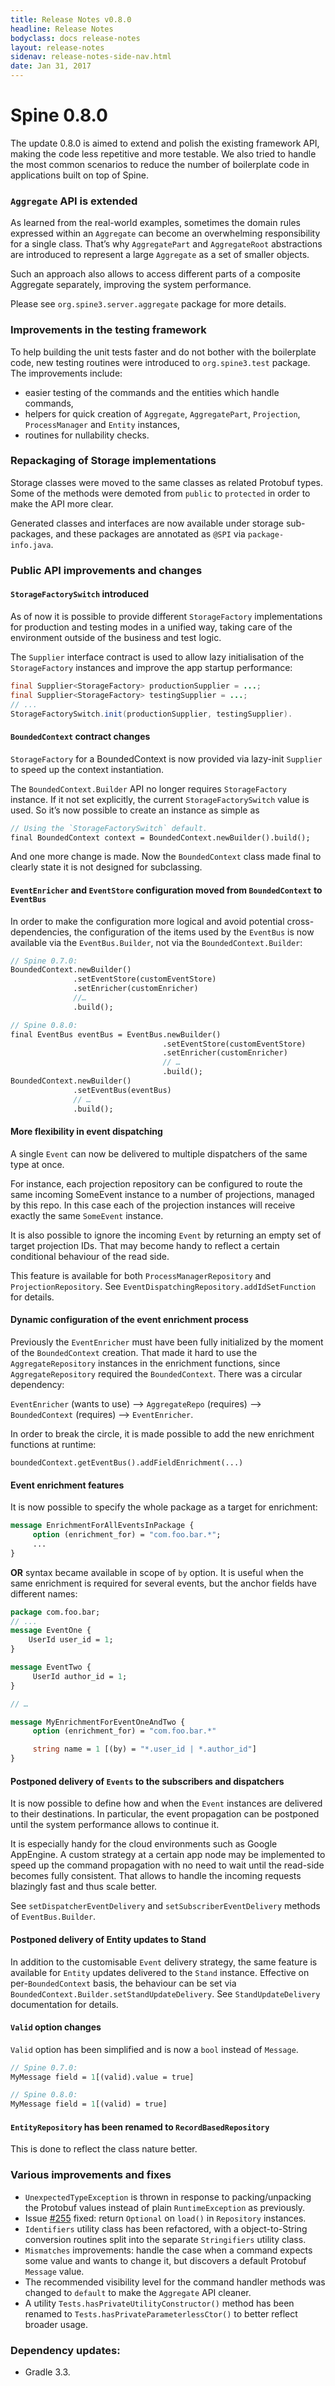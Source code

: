 ```yaml
---
title: Release Notes v0.8.0
headline: Release Notes
bodyclass: docs release-notes
layout: release-notes
sidenav: release-notes-side-nav.html
date: Jan 31, 2017
---
```


# Spine 0.8.0

The update 0.8.0 is aimed to extend and polish the existing framework API, making the code less 
repetitive and more testable. We also tried to handle the most common scenarios to reduce the 
number of boilerplate code in applications built on top of Spine.

### `Aggregate` API is extended

As learned from the real-world examples, sometimes the domain rules expressed within an `Aggregate` 
can become an overwhelming responsibility for a single class. That’s why `AggregatePart` and 
`AggregateRoot` abstractions are introduced to represent a large `Aggregate` as a set of smaller 
objects.

Such an approach also allows to access different parts of a composite Aggregate separately, 
improving the system performance.

Please see `org.spine3.server.aggregate` package for more details.

### Improvements in the testing framework

To help building the unit tests faster and do not bother with the boilerplate code, new testing 
routines were introduced to `org.spine3.test` package. The improvements include:

- easier testing of the commands and the entities which handle commands,
- helpers for quick creation of `Aggregate`, `AggregatePart`, `Projection`, `ProcessManager` 
and `Entity` instances,
- routines for nullability checks.

### Repackaging of Storage implementations

Storage classes were moved to the same classes as related Protobuf types. Some of the methods 
were demoted from `public` to `protected` in order to make the API more clear.

Generated classes and interfaces are now available under storage sub-packages, and these 
packages are annotated as `@SPI` via `package-info.java`.

### Public API improvements and changes

#### `StorageFactorySwitch` introduced

As of now it is possible to provide different `StorageFactory` implementations for production and 
testing modes in a unified way, taking care of the environment outside of the business and test 
logic.

The `Supplier` interface contract is used to allow lazy initialisation of the `StorageFactory` 
instances and improve the app startup performance:

```java
final Supplier<StorageFactory> productionSupplier = ...;
final Supplier<StorageFactory> testingSupplier = ...;
// ...
StorageFactorySwitch.init(productionSupplier, testingSupplier).
```

#### `BoundedContext` contract changes

`StorageFactory` for a BoundedContext is now provided via lazy-init `Supplier` to speed up the 
context instantiation.

The `BoundedContext.Builder` API no longer requires `StorageFactory` instance. If it not set 
explicitly, the current `StorageFactorySwitch` value is used. So it’s now possible to create an 
instance as simple as

```proto
// Using the `StorageFactorySwitch` default.
final BoundedContext context = BoundedContext.newBuilder().build();
```

And one more change is made. Now the `BoundedContext` class made final to clearly state it is not 
designed for subclassing.

#### `EventEnricher` and `EventStore` configuration moved from `BoundedContext` to `EventBus`

In order to make the configuration more logical and avoid potential cross-dependencies, the 
configuration of the items used by the `EventBus` is now available via the `EventBus.Builder`, 
not via the `BoundedContext.Builder`:

```proto
// Spine 0.7.0:
BoundedContext.newBuilder()
              .setEventStore(customEventStore)
              .setEnricher(customEnricher)
              //… 
              .build();

// Spine 0.8.0:
final EventBus eventBus = EventBus.newBuilder()
                                  .setEventStore(customEventStore)
                                  .setEnricher(customEnricher)
                                  // …
                                  .build();
BoundedContext.newBuilder()
              .setEventBus(eventBus)
              // …
              .build();
```

#### More flexibility in event dispatching

A single `Event` can now be delivered to multiple dispatchers of the same type at once.

For instance, each projection repository can be configured to route the same incoming SomeEvent 
instance to a number of projections, managed by this repo. In this case each of the projection 
instances will receive exactly the same `SomeEvent` instance.

It is also possible to ignore the incoming `Event` by returning an empty set of target projection 
IDs. That may become handy to reflect a certain conditional behaviour of the read side.

This feature is available for both `ProcessManagerRepository` and `ProjectionRepository`. 
See `EventDispatchingRepository.addIdSetFunction` for details.

#### Dynamic configuration of the event enrichment process

Previously the `EventEnricher` must have been fully initialized by the moment of the `BoundedContext` 
creation. That made it hard to use the `AggregateRepository` instances in the enrichment functions, 
since `AggregateRepository` required the `BoundedContext`. There was a circular dependency:

`EventEnricher` (wants to use) —> `AggregateRepo` (requires) —> `BoundedContext` (requires) 
—> `EventEnricher`.

In order to break the circle, it is made possible to add the new enrichment functions at runtime:

```
boundedContext.getEventBus().addFieldEnrichment(...)
```

#### Event enrichment features

It is now possible to specify the whole package as a target for enrichment:

```proto
message EnrichmentForAllEventsInPackage {
     option (enrichment_for) = "com.foo.bar.*";
     ...
}
```

**OR** syntax became available in scope of `by` option. It is useful when the same enrichment is 
required for several events, but the anchor fields have different names:

```proto
package com.foo.bar;
// ...
message EventOne {
    UserId user_id = 1;
}

message EventTwo {
     UserId author_id = 1;
}

// …

message MyEnrichmentForEventOneAndTwo {
     option (enrichment_for) = "com.foo.bar.*"

     string name = 1 [(by) = "*.user_id | *.author_id"]
}
```

#### Postponed delivery of `Events` to the subscribers and dispatchers

It is now possible to define how and when the `Event` instances are delivered to their destinations. 
In particular, the event propagation can be postponed until the system performance allows to 
continue it.

It is especially handy for the cloud environments such as Google AppEngine. A custom strategy at 
a certain app node may be implemented to speed up the command propagation with no need to wait 
until the read-side becomes fully consistent. That allows to handle the incoming requests blazingly 
fast and thus scale better.

See `setDispatcherEventDelivery` and `setSubscriberEventDelivery` methods of `EventBus.Builder`.

#### Postponed delivery of Entity updates to Stand

In addition to the customisable `Event` delivery strategy, the same feature is available for 
`Entity` updates delivered to the `Stand` instance. Effective on per-`BoundedContext` basis, 
the behaviour can be set via `BoundedContext.Builder.setStandUpdateDelivery`. 
See `StandUpdateDelivery` documentation for details.

#### `Valid` option changes

`Valid` option has been simplified and is now a `bool` instead of `Message`.

```proto
// Spine 0.7.0:
MyMessage field = 1[(valid).value = true]

// Spine 0.8.0:
MyMessage field = 1[(valid) = true]
```

#### `EntityRepository` has been renamed to `RecordBasedRepository`

This is done to reflect the class nature better.

### Various improvements and fixes

- `UnexpectedTypeException` is thrown in response to packing/unpacking the Protobuf values 
instead of plain `RuntimeException` as previously.
- Issue [#255]({{site.core_java_repo}}/issues/255) fixed: return `Optional` on `load()` in 
`Repository` instances.
- `Identifiers` utility class has been refactored, with a object-to-String conversion routines 
split into the separate `Stringifiers` utility class.
- `Mismatches` improvements: handle the case when a command expects some value and wants to 
change it, but discovers a default Protobuf `Message` value.
- The recommended visibility level for the command handler methods was changed to `default` to make 
the `Aggregate` API cleaner.
- A utility `Tests.hasPrivateUtilityConstructor()` method has been renamed to 
`Tests.hasPrivateParameterlessCtor()` to better reflect broader usage.

### Dependency updates:

- Gradle 3.3.
